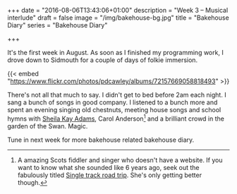+++
date = "2016-08-06T13:43:06+01:00"
description = "Week 3 – Musical interlude"
draft = false
image = "/img/bakehouse-bg.jpg"
title = "Bakehouse Diary"
series = "Bakehouse Diary"

+++

It's the first week in August. As soon as I finished my programming work, I
drove down to Sidmouth for a couple of days of folkie immersion.

{{< embed "https://www.flickr.com/photos/pdcawley/albums/72157669058818493" >}}
<!--more-->

There's not all that much to say. I didn't get to bed before 2am each night. I
sang a bunch of songs in good company. I listened to a bunch more and spent an
evening singing old chestnuts, meeting house songs and school hymns with
[Sheila Kay Adams](http://www.sheilakayadams.com), Carol Anderson[^1] and a
brilliant crowd in the garden of the Swan. Magic.

Tune in next week for more bakehouse related bakehouse diary.

[^1]: A amazing Scots fiddler and singer who doesn't have a website. If you want to
    know what she sounded like 6 years ago, seek out the fabulously titled
    [Single track road trip](http://www.livingtradition.co.uk/webrevs/ltcd5001.htm).
    She's only getting better though.
